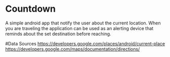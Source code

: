 # Countdown 
A simple android app that notify the user about the current location. When you are traveling the application can be used as an alerting device that reminds about the set destination before reaching.

#Data Sources
https://developers.google.com/places/android/current-place
https://developers.google.com/maps/documentation/directions/
